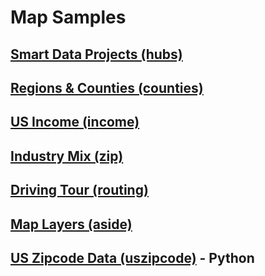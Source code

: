 # Map Samples

## [Smart Data Projects (hubs)](../../map/hubs/)
<!--## [Map Points (hubs)](../../hubs/#route=us.ga_to_bs)-->
## [Regions & Counties (counties)](counties/counties.html)
## [US Income (income)](../../map/income)
## [Industry Mix (zip)](../../zip/leaflet/#columns=JobsAgriculture:50;JobsManufacturing:50)
## [Driving Tour (routing)](../routing)
## [Map Layers (aside)](aside)
## [US Zipcode Data (uszipcode)](https://uszipcode.readthedocs.io/01-Tutorial/index.html) - Python

